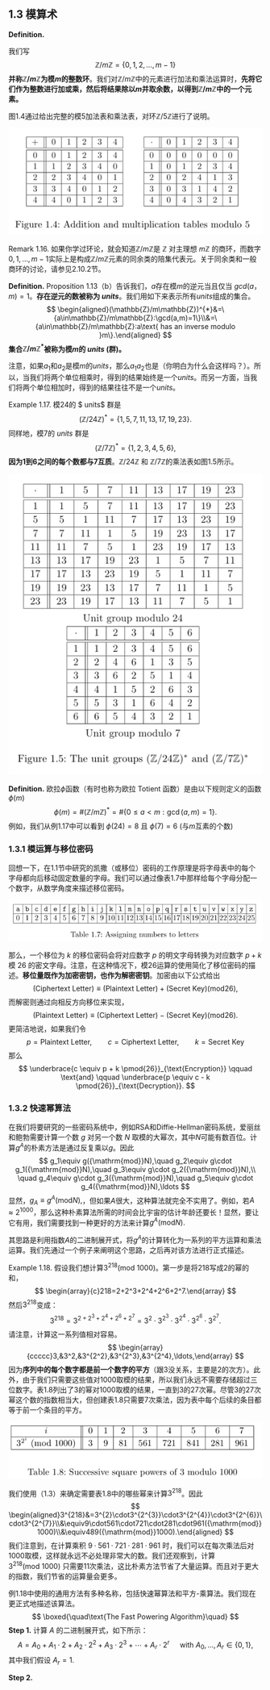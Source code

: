 ## 1.3 模算术

**Definition.**

我们写
$$
\mathbb{Z}/m\mathbb{Z}=\{0,1,2,\ldots,m-1\}
$$
**并称$\mathbb{Z}/m\mathbb{Z}$为模$m$的整数环**。我们对$\mathbb{Z}/m\mathbb{Z}$中的元素进行加法和乘法运算时，**先将它们作为整数进行加或乘，然后将结果除以$m$并取余数，以得到$\mathbb{Z}/m\mathbb{Z}$中的一个元素。**

图1.4通过给出完整的模5加法表和乘法表，对环$\mathbb{Z}/5\mathbb{Z}$进行了说明。

![image-20250930165601968](https://raw.githubusercontent.com/hxd77/BlogImage/master/TyporaImage/20250930165601998.png)

Remark 1.16. 如果你学过环论，就会知道$\mathbb{Z}/m\mathbb{Z}$是 $\mathbb{Z}$ 对主理想 $m\mathbb{Z}$ 的商环，而数字$0,1,\ldots,m-1$实际上是构成$\mathbb{Z}/m\mathbb{Z}$元素的同余类的陪集代表元。关于同余类和一般商环的讨论，请参见2.10.2节。

**Definition.** Proposition 1.13（b）告诉我们，$a$存在模$m$的逆元当且仅当 $gcd(a，m)=1$。**存在逆元的数被称为 $units$**。我们用如下来表示所有$units$组成的集合。
$$
\begin{aligned}(\mathbb{Z}/m\mathbb{Z})^{*}&=\{a\in\mathbb{Z}/m\mathbb{Z}:\gcd(a,m)=1\}\\&=\{a\in\mathbb{Z}/m\mathbb{Z}:a\text{ has an inverse modulo }m\}.\end{aligned}
$$
**集合$\mathbb{Z}/m\mathbb{Z}^{*}$被称为模$m$的 $units$ (群)。**

注意，如果$a_1$和$a_2$是模$m$的$units$，那么$a_1a_2$也是（你明白为什么会这样吗？）。所以，当我们将两个单位相乘时，得到的结果始终是一个$units$。而另一方面，当我们将两个单位相加时，得到的结果往往不是一个$units$。



Example 1.17. 模24的 $ units$ 群是
$$
(\mathbb{Z}/24\mathbb{Z})^*=\{1,5,7,11,13,17,19,23\}.
$$
同样地，模7的 $units$ 群是
$$
(\mathbb{Z}/7\mathbb{Z})^*=\{1,2,3,4,5,6\},
$$
**因为1到6之间的每个数都与7互质**。$\mathbb{Z}/24\mathbb{Z}$ 和 $\mathbb{Z}/7\mathbb{Z}$的乘法表如图1.5所示。

![image-20250930222255499](https://raw.githubusercontent.com/hxd77/BlogImage/master/TyporaImage/20250930222255531.png)

**Definition.** 欧拉$\phi$函数（有时也称为欧拉 Totient 函数）是由以下规则定义的函数$\phi(m)$
$$
\phi(m)=\#\left(\mathbb{Z}/m\mathbb{Z}\right)^*=\#\{0\leq a<m:\gcd(a,m)=1\}.
$$
例如，我们从例1.17中可以看到 $\phi{(24)}=8$ 且 $\phi{(7)}=6$ (与$m$互素的个数)

### 1.3.1 模运算与移位密码

回想一下，在1.1节中研究的凯撒（或移位）密码的工作原理是将字母表中的每个字母都向后移动固定数量的字母。我们可以通过像表1.7中那样给每个字母分配一个数字，从数学角度来描述移位密码。

![image-20251002163355546](https://raw.githubusercontent.com/hxd77/BlogImage/master/TyporaImage/20251002163402610.png)

那么，一个移位为 $k$ 的移位密码会将对应数字 $p$ 的明文字母转换为对应数字 $p+k$ 模 $26$ 的密文字母。注意，在这种情况下，模26运算的使用简化了移位密码的描述。**移位量既作为加密密钥，也作为解密密钥**。加密由以下公式给出
$$
\text{(Ciphertext Letter)}\equiv\text{(Plaintext Letter)}+\text{(Secret Key)}({\mathrm{mod}}26),
$$
而解密则通过向相反方向移位来实现，
$$
\text{(Plaintext Letter)}\equiv\text{(Ciphertext Letter)}-\text{(Secret Key)}({\mathrm{mod}}26).
$$
更简洁地说，如果我们令
$$
p = \text{Plaintext Letter}, \qquad c = \text{Ciphertext Letter}, \qquad k = \text{Secret Key}
$$
那么
$$
\underbrace{c \equiv p + k \pmod{26}}_{\text{Encryption}} \qquad \text{and} \qquad \underbrace{p \equiv c - k \pmod{26}}_{\text{Decryption}}.
$$


### 1.3.2 快速幂算法

在我们将要研究的一些密码系统中，例如RSA和Diffie-Hellman密码系统，爱丽丝和鲍勃需要计算一个数 $g$ 对另一个数 $N$ 取模的大幂次，其中$N$可能有数百位。计算$g^A$的朴素方法是通过反复乘以$g$。因此
$$
g_1\equiv g({\mathrm{mod}}N),\quad g_2\equiv g\cdot g_1({\mathrm{mod}}N),\quad g_3\equiv g\cdot g_2({\mathrm{mod}}N),\\
\quad g_4\equiv g\cdot g_3({\mathrm{mod}}N),\quad g_5\equiv g\cdot g_4({\mathrm{mod}}N),\ldots
$$
显然，$g_{A}\equiv g^{A}({\mathrm{mod}} N),$，但如果$A$很大，这种算法就完全不实用了。例如，若$A\approx2^{1000}$，那么这种朴素算法所需的时间会比宇宙的估计年龄还要长！显然，要让它有用，我们需要找到一种更好的方法来计算$g^{A}({\mathrm{mod}}N).$

其思路是利用指数$A$的二进制展开式，将$g^A$的计算转化为一系列的平方运算和乘法运算。我们先通过一个例子来阐明这个思路，之后再对该方法进行正式描述。

Example 1.18. 假设我们想计算$3^{218}({\mathrm{mod}}\ 1000)$。第一步是将218写成2的幂的和，
$$
\begin{array}{c}218=2+2^3+2^4+2^6+2^7.\end{array}
$$
然后$3^{218}$变成：
$$
3^{218}=3^{2+2^3+2^4+2^6+2^7}=3^2\cdot3^{2^3}\cdot3^{2^4}\cdot3^{2^6}\cdot3^{2^7}.\tag{1.3}
$$
请注意，计算这一系列值相对容易。
$$
\begin{array}{ccccc}3,&3^2,&3^{2^2},&3^{2^3},&3^{2^4},\ldots,\end{array}
$$
因为**序列中的每个数字都是前一个数字的平方**（跟3没关系，主要是2的次方）。此外，由于我们只需要这些值对1000取模的结果，所以我们永远不需要存储超过三位数字。表1.8列出了3的幂对1000取模的结果，一直到3的27次幂。尽管3的27次幂这个数的指数相当大，但创建表1.8只需要7次乘法，因为表中每个后续的条目都等于前一个条目的平方。

![image-20251002164752550](https://raw.githubusercontent.com/hxd77/BlogImage/master/TyporaImage/20251002164752574.png)

我们使用（1.3）来确定需要表1.8中的哪些幂来计算$3^{218}$。因此
$$
\begin{aligned}3^{218}&=3^{2}\cdot3^{2^{3}}\cdot3^{2^{4}}\cdot3^{2^{6}}\cdot3^{2^{7}}\\&\equiv9\cdot561\cdot721\cdot281\cdot961({\mathrm{mod}}1000)\\&\equiv489({\mathrm{mod}}1000).\end{aligned}
$$
我们注意到，在计算乘积 $9·561·721·281·961$ 时，我们可以在每次乘法后对1000取模，这样就永远不必处理非常大的数。我们还观察到，计算 $3^{218}({\mathrm{mod}}\ 1000)$ 只需要11次乘法，这比朴素方法节省了大量运算。而且对于更大的指数，我们节省的运算量会更多。

例1.18中使用的通用方法有多种名称，包括快速幂算法和平方-乘算法。我们现在更正式地描述该算法。
$$
\boxed{\quad\text{The Fast Powering Algorithm}\quad}
$$
**Step 1.** 计算 $A$ 的二进制展开式，如下所示：
$$
A = A_{0} + A_{1} \cdot 2 + A_{2} \cdot 2^{2} + A_{3} \cdot 2^{3} + \cdots + A_{r} \cdot 2^{r} \quad \text { with } A_{0}, \ldots, A_{r} \in\{0,1\},
$$
其中我们假设 $A_{r}=1$.

**Step 2.**





